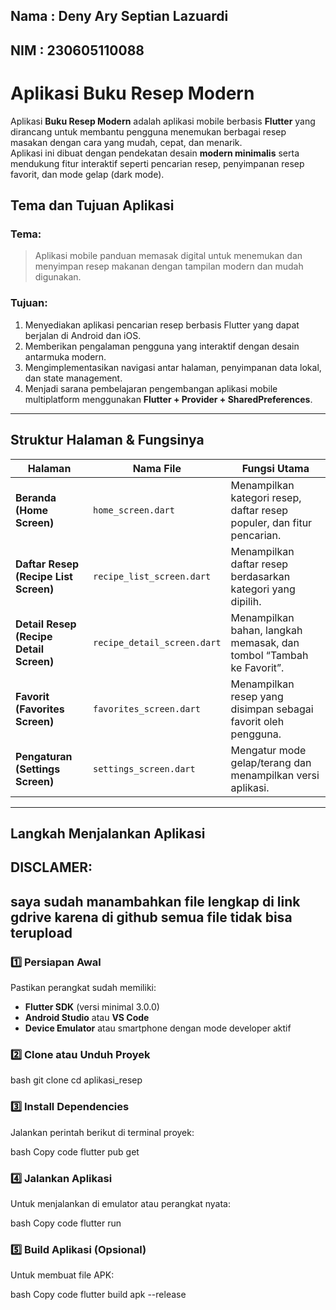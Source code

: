 ## Nama : Deny Ary Septian Lazuardi
## NIM  : 230605110088

# Aplikasi Buku Resep Modern

Aplikasi **Buku Resep Modern** adalah aplikasi mobile berbasis **Flutter** yang dirancang untuk membantu pengguna menemukan berbagai resep masakan dengan cara yang mudah, cepat, dan menarik.  
Aplikasi ini dibuat dengan pendekatan desain **modern minimalis** serta mendukung fitur interaktif seperti pencarian resep, penyimpanan resep favorit, dan mode gelap (dark mode).



## Tema dan Tujuan Aplikasi

### Tema:
> Aplikasi mobile panduan memasak digital untuk menemukan dan menyimpan resep makanan dengan tampilan modern dan mudah digunakan.

### Tujuan:
1. Menyediakan aplikasi pencarian resep berbasis Flutter yang dapat berjalan di Android dan iOS.
2. Memberikan pengalaman pengguna yang interaktif dengan desain antarmuka modern.
3. Mengimplementasikan navigasi antar halaman, penyimpanan data lokal, dan state management.
4. Menjadi sarana pembelajaran pengembangan aplikasi mobile multiplatform menggunakan **Flutter + Provider + SharedPreferences**.

---

## Struktur Halaman & Fungsinya

| Halaman | Nama File | Fungsi Utama |
|----------|------------|--------------|
|  **Beranda (Home Screen)** | `home_screen.dart` | Menampilkan kategori resep, daftar resep populer, dan fitur pencarian. |
|  **Daftar Resep (Recipe List Screen)** | `recipe_list_screen.dart` | Menampilkan daftar resep berdasarkan kategori yang dipilih. |
|  **Detail Resep (Recipe Detail Screen)** | `recipe_detail_screen.dart` | Menampilkan bahan, langkah memasak, dan tombol “Tambah ke Favorit”. |
|  **Favorit (Favorites Screen)** | `favorites_screen.dart` | Menampilkan resep yang disimpan sebagai favorit oleh pengguna. |
|  **Pengaturan (Settings Screen)** | `settings_screen.dart` | Mengatur mode gelap/terang dan menampilkan versi aplikasi. |

---
## Langkah Menjalankan Aplikasi

## DISCLAMER:
## saya sudah manambahkan file lengkap di link gdrive karena di github semua file tidak bisa terupload

### 1️⃣ Persiapan Awal
Pastikan perangkat sudah memiliki:
- **Flutter SDK** (versi minimal 3.0.0)
- **Android Studio** atau **VS Code**
- **Device Emulator** atau smartphone dengan mode developer aktif

### 2️⃣ Clone atau Unduh Proyek
bash
git clone 
cd aplikasi_resep
### 3️⃣ Install Dependencies
Jalankan perintah berikut di terminal proyek:

bash
Copy code
flutter pub get
### 4️⃣ Jalankan Aplikasi
Untuk menjalankan di emulator atau perangkat nyata:

bash
Copy code
flutter run
### 5️⃣ Build Aplikasi (Opsional)
Untuk membuat file APK:

bash
Copy code
flutter build apk --release

